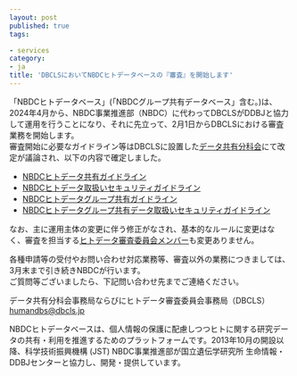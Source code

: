 ```yaml
---
layout: post
published: true
tags:

- services
category:
- ja
title: 'DBCLSにおいてNBDCヒトデータベースの『審査』を開始します'
---
```

「NBDCヒトデータベース」(「NBDCグループ共有データベース」含む。)は、2024年4月から、NBDC事業推進部（NBDC）に代わってDBCLSがDDBJと協力して運用を行うことになり、それに先立って、2月1日からDBCLSにおける審査業務を開始します。<br/>
審査開始に必要なガイドライン等はDBCLSに設置した[データ共有分科会](https://dbcls.rois.ac.jp/PDF/20240201DataSharingSubcommittee.pdf)にて改定が議論され、以下の内容で確定しました。<br/>

- [NBDCヒトデータ共有ガイドライン](https://dbcls.rois.ac.jp/PDF/20240201humandata_sharing_guidelines.pdf)<br/>
- [NBDCヒトデータ取扱いセキュリティガイドライン](https://dbcls.rois.ac.jp/PDF/20240201humandata_security_guidelines.pdf)<br/>
- [NBDCヒトデータグループ共有ガイドライン](https://dbcls.rois.ac.jp/PDF/20240201gr-sharingdata_sharing_guidelines.pdf)<br/>
- [NBDCヒトデータグループ共有データ取扱いセキュリティガイドライン](https://dbcls.rois.ac.jp/PDF/20240201gr-sharingdata_security_guidelines.pdf)<br/>

なお、主に運用主体の変更に伴う修正がなされ、基本的なルールに変更はなく、審査を担当する[ヒトデータ審査委員会メンバー](https://dbcls.rois.ac.jp/PDF/20240201HumanDataReviewBoard.pdf)も変更ありません。<br/>

各種申請等の受付やお問い合わせ対応業務等、審査以外の業務につきましては、3月末まで引き続きNBDCが行います。<br/>
ご質問等ございましたら、下記問い合わせ先までご連絡ください。<br/>

データ共有分科会事務局ならびにヒトデータ審査委員会事務局（DBCLS）<br/>
[humandbs@dbcls.jp](humandbs@dbcls.jp)<br/>


NBDCヒトデータベースは、個人情報の保護に配慮しつつヒトに関する研究データの共有・利用を推進するためのプラットフォームです。2013年10月の開設以降、科学技術振興機構 (JST) NBDC事業推進部が国立遺伝学研究所 生命情報・DDBJセンターと協力し、開発・提供しています。
